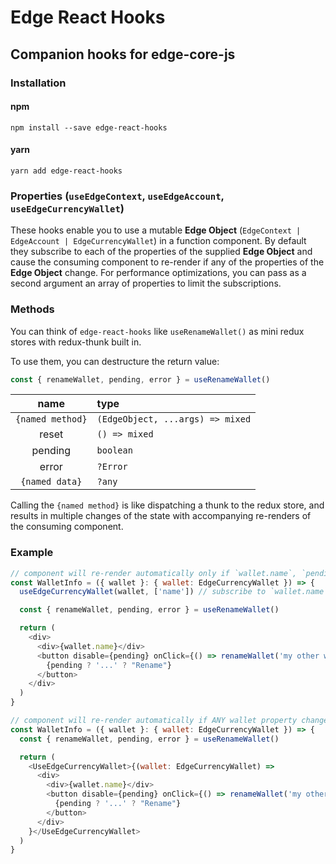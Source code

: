 # Edge React Hooks

## Companion hooks for edge-core-js

### Installation

#### npm

`npm install --save edge-react-hooks`

#### yarn

`yarn add edge-react-hooks`

### Properties (`useEdgeContext`, `useEdgeAccount`, `useEdgeCurrencyWallet`)

These hooks enable you to use a mutable **Edge Object** (`EdgeContext | EdgeAccount | EdgeCurrencyWallet`) in a function component. By default they subscribe to each of the properties of the supplied **Edge Object** and cause the consuming component to re-render if any of the properties of the **Edge Object** change. For performance optimizations, you can pass as a second argument an array of properties to limit the subscriptions.

### Methods

You can think of `edge-react-hooks` like `useRenameWallet()` as mini redux stores with redux-thunk built in.

To use them, you can destructure the return value:

```js
const { renameWallet, pending, error } = useRenameWallet()
```

|       name       | type                             |
| :--------------: | :------------------------------- |
| `{named method}` | `(EdgeObject, ...args) => mixed` |
|      reset       | `() => mixed`                    |
|     pending      | `boolean`                        |
|      error       | `?Error`                         |
|  `{named data}`  | `?any`                           |

Calling the `{named method}` is like dispatching a thunk to the redux store, and results in multiple changes of the state with accompanying re-renders of the consuming component.

### Example

```js
// component will re-render automatically only if `wallet.name`, `pending`, or `error` changes
const WalletInfo = ({ wallet }: { wallet: EdgeCurrencyWallet }) => {
  useEdgeCurrencyWallet(wallet, ['name']) // subscribe to `wallet.name`, omitting the array subscribes to all properties

  const { renameWallet, pending, error } = useRenameWallet()

  return (
    <div>
      <div>{wallet.name}</div>
      <button disable={pending} onClick={() => renameWallet('my other wallet')}>
        {pending ? '...' ? "Rename"}
      </button>
    </div>
  )
}
```

```js
// component will re-render automatically if ANY wallet property changes, or if `pending`, or `error` changes
const WalletInfo = ({ wallet }: { wallet: EdgeCurrencyWallet }) => {
  const { renameWallet, pending, error } = useRenameWallet()

  return (
    <UseEdgeCurrencyWallet>{(wallet: EdgeCurrencyWallet) =>
      <div>
        <div>{wallet.name}</div>
        <button disable={pending} onClick={() => renameWallet('my other wallet')}>
          {pending ? '...' ? "Rename"}
        </button>
      </div>
    }</UseEdgeCurrencyWallet>
  )
}
```
